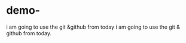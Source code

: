 # demo-
i am going to use the git &amp;github from today
i am going to use the git & github from today.
